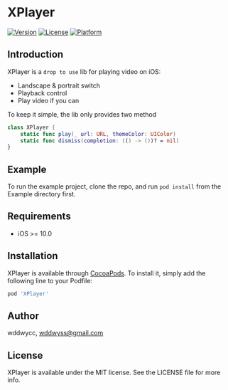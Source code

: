 # XPlayer

[![Version](https://img.shields.io/cocoapods/v/XPlayer.svg?style=flat)](https://cocoapods.org/pods/XPlayer)
[![License](https://img.shields.io/cocoapods/l/XPlayer.svg?style=flat)](https://cocoapods.org/pods/XPlayer)
[![Platform](https://img.shields.io/cocoapods/p/XPlayer.svg?style=flat)](https://cocoapods.org/pods/XPlayer)

## Introduction

XPlayer is a `drop to use` lib for playing video on iOS:

* Landscape & portrait switch
* Playback control
* Play video if you can


To keep it simple, the lib only provides two method

```swift
class XPlayer {
	static func play(_ url: URL, themeColor: UIColor)
	static func dismiss(completion: (() -> ())? = nil)
}
```

## Example

To run the example project, clone the repo, and run `pod install` from the Example directory first.

## Requirements

* iOS >= 10.0

## Installation

XPlayer is available through [CocoaPods](https://cocoapods.org). To install
it, simply add the following line to your Podfile:

```ruby
pod 'XPlayer'
```

## Author

wddwycc, wddwyss@gmail.com

## License

XPlayer is available under the MIT license. See the LICENSE file for more info.
